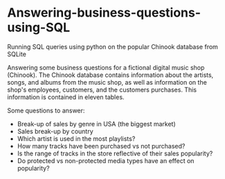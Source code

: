 # Answering-business-questions-using-SQL
Running SQL queries using python on the popular Chinook database from SQLite

Answering some business questions for a fictional digital music shop (Chinook).
The Chinook database contains information about the artists, songs, and albums from the music shop, as well as information on the shop's employees, customers, and the customers purchases. This information is contained in eleven tables.

Some questions to answer:
-  Break-up of sales by genre in USA (the biggest market)
-  Sales break-up by country
-  Which artist is used in the most playlists?
-  How many tracks have been purchased vs not purchased?
-  Is the range of tracks in the store reflective of their sales popularity?
-  Do protected vs non-protected media types have an effect on popularity?
